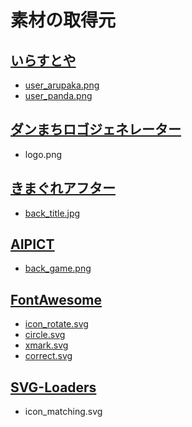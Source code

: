 # 素材の取得元

## [いらすとや](https://www.irasutoya.com/)

* [user_arupaka.png](https://www.irasutoya.com/2013/10/blog-post_9165.html)
* [user_panda.png](https://www.irasutoya.com/2013/10/blog-post_9165.html)

## [ダンまちロゴジェネレーター](https://aniani.me/danmachi/)

* logo.png

## [きまぐれアフター](http://www5d.biglobe.ne.jp/~gakai/)

* [back_title.jpg](https://gakaisozai.seesaa.net/article/200812article_2.html)

## [AIPICT](https://aipict.com/)

* [back_game.png](https://aipict.com/cave_underground/)

## [FontAwesome](https://fontawesome.com/)

* [icon_rotate.svg](https://fontawesome.com/icons/rotate-right?s=solid&f=classic)
* [circle.svg](https://fontawesome.com/icons/circle?s=regular&f=classic)
* [xmark.svg](https://fontawesome.com/icons/xmark?s=solid&f=classic)
* [correct.svg](https://fontawesome.com/icons/circle-check?s=regular&f=classic)

## [SVG-Loaders](https://github.com/SamHerbert/SVG-Loaders)

* icon_matching.svg